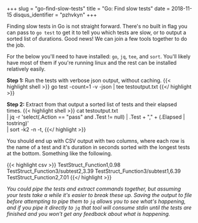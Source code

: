+++
slug = "go-find-slow-tests"
title = "Go: Find slow tests"
date = 2018-11-15
disqus_identifier = "pzhvkyn"
+++

Finding slow tests in Go is not straight forward. There's no built in flag you can pass to `go test` to get it to tell you which tests are slow, or to output a sorted list of durations. Good news! We can join a few tools together to do the job.

For the below you'll need to have installed: `go`, `jq`, `tee`, and `sort`. You'll likely have most of them if you're running linux and the rest can be installed relatively easily.

**Step 1:** Run the tests with verbose json output, without caching.
{{< highlight shell >}}
go test -count=1 -v -json | tee testoutput.txt
{{</ highlight >}}

**Step 2:** Extract from that output a sorted list of tests and their elapsed times.
{{< highlight shell >}}
cat testoutput.txt \
  | jq -r 'select(.Action == "pass" and .Test != null) | .Test + "," + (.Elapsed | tostring)' \
  | sort -k2 -n -t,
{{</ highlight >}}

You should end up with CSV output with two columns, where each row is the name of a test and it's duration in seconds sorted with the longest tests at the bottom. Something like the following.

{{< highlight csv >}}
TestStruct_Function1,0.98
TestStruct_Function3/subtest2,3.39
TestStruct_Function3/subtest1,6.39
TestStruct_Function2,7.01
{{</ highlight >}}

*You could pipe the tests and extract commands together, but assuming your tests take a while it's easier to break these up. Saving the output to file before attempting to pipe them to `jq` allows you to see what's happening, and if you pipe it directly to `jq` that tool will consume stdin until the tests are finished and you won't get any feedback about what is happening.*

